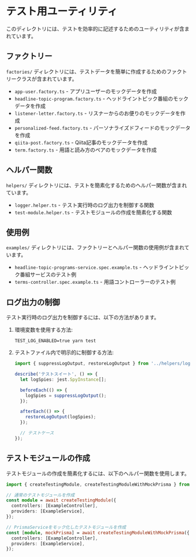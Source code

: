 # テスト用ユーティリティ

このディレクトリには、テストを効率的に記述するためのユーティリティが含まれています。

## ファクトリー

`factories/` ディレクトリには、テストデータを簡単に作成するためのファクトリークラスが含まれています。

- `app-user.factory.ts` - アプリユーザーのモックデータを作成
- `headline-topic-program.factory.ts` - ヘッドライントピック番組のモックデータを作成
- `listener-letter.factory.ts` - リスナーからのお便りのモックデータを作成
- `personalized-feed.factory.ts` - パーソナライズドフィードのモックデータを作成
- `qiita-post.factory.ts` - Qiita記事のモックデータを作成
- `term.factory.ts` - 用語と読み方のペアのモックデータを作成

## ヘルパー関数

`helpers/` ディレクトリには、テストを簡素化するためのヘルパー関数が含まれています。

- `logger.helper.ts` - テスト実行時のログ出力を制御する関数
- `test-module.helper.ts` - テストモジュールの作成を簡素化する関数

## 使用例

`examples/` ディレクトリには、ファクトリーとヘルパー関数の使用例が含まれています。

- `headline-topic-programs-service.spec.example.ts` - ヘッドライントピック番組サービスのテスト例
- `terms-controller.spec.example.ts` - 用語コントローラーのテスト例

## ログ出力の制御

テスト実行時のログ出力を制御するには、以下の方法があります。

1. 環境変数を使用する方法:
   ```
   TEST_LOG_ENABLED=true yarn test
   ```

2. テストファイル内で明示的に制御する方法:
   ```typescript
   import { suppressLogOutput, restoreLogOutput } from '../helpers/logger.helper';

   describe('テストスイート', () => {
     let logSpies: jest.SpyInstance[];

     beforeEach(() => {
       logSpies = suppressLogOutput();
     });

     afterEach(() => {
       restoreLogOutput(logSpies);
     });

     // テストケース
   });
   ```

## テストモジュールの作成

テストモジュールの作成を簡素化するには、以下のヘルパー関数を使用します。

```typescript
import { createTestingModule, createTestingModuleWithMockPrisma } from '../helpers/test-module.helper';

// 通常のテストモジュールを作成
const module = await createTestingModule({
  controllers: [ExampleController],
  providers: [ExampleService],
});

// PrismaServiceをモック化したテストモジュールを作成
const [module, mockPrisma] = await createTestingModuleWithMockPrisma({
  controllers: [ExampleController],
  providers: [ExampleService],
});
```
